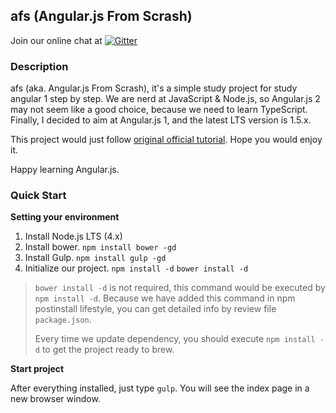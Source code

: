 ## afs (Angular.js From Scrash)

Join our online chat at [![Gitter](https://badges.gitter.im/gitterHQ/gitter.svg)](https://gitter.im/AngularStudyGroup/afs)

### Description

afs (aka. Angular.js From Scrash), it's a simple study project for study angular 1 step by step.
We are nerd at JavaScript & Node.js, so Angular.js 2 may not seem like a good choice, because we need to learn TypeScript.
Finally, I decided to aim at Angular.js 1, and the latest LTS version is 1.5.x.

This project would just follow [original official tutorial](https://docs.angularjs.org/tutorial/index). Hope you would enjoy it.

Happy learning Angular.js.

### Quick Start

**Setting your environment**

1. Install Node.js LTS (4.x)
2. Install bower. `npm install bower -gd`
3. Install Gulp. `npm install gulp -gd`
4. Initialize our project. `npm install -d` `bower install -d`

> `bower install -d` is not required, this command would be executed by `npm install -d`. Because we have added this command in npm postinstall lifestyle, you can get detailed info by review file `package.json`.
>
> Every time we update dependency, you should execute `npm install -d` to get the project ready to brew.

**Start project**

After everything installed, just type `gulp`. You will see the index page in a new browser window.

